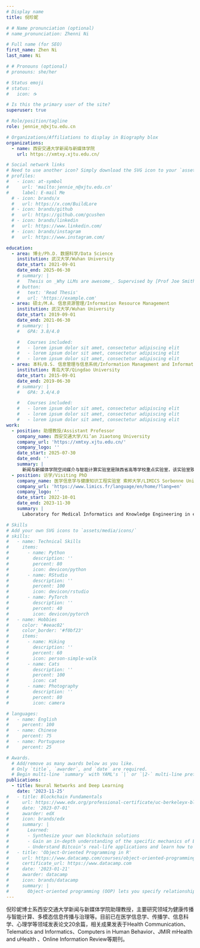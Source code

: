 ```yaml
---
# Display name
title: 倪珍妮

# # Name pronunciation (optional)
# name_pronunciation: Zhenni Ni

# Full name (for SEO)
first_name: Zhen Ni
last_name: Ni

# # Pronouns (optional)
# pronouns: she/her

# Status emoji
# status:
#   icon: ☕️

# Is this the primary user of the site?
superuser: true

# Role/position/tagline
role: jennie_n@xjtu.edu.cn

# Organizations/Affiliations to display in Biography blox
organizations:
  - name: 西安交通大学新闻与新媒体学院
    url: https://xmtxy.xjtu.edu.cn/

# Social network links
# Need to use another icon? Simply download the SVG icon to your `assets/media/icons/` folder.
# profiles:
#   - icon: at-symbol
#     url: 'mailto:jennie_n@xjtu.edu.cn'
#     label: E-mail Me
  # - icon: brands/x
  #   url: https://x.com/BuildLore
  # - icon: brands/github
  #   url: https://github.com/gcushen
  # - icon: brands/linkedin
  #   url: https://www.linkedin.com/
  # - icon: brands/instagram
  #   url: https://www.instagram.com/

education:
  - area: 博士/Ph.D. 数据科学/Data Science
    institution: 武汉大学/Wuhan University
    date_start: 2021-09-01
    date_end: 2025-06-30
    # summary: |
    #   Thesis on _Why LLMs are awesome_. Supervised by [Prof Joe Smith](https://example.com). Presented papers at 5 IEEE conferences with the contributions being published in 2 Springer journals.
    # button:
    #   text: 'Read Thesis'
    #   url: 'https://example.com'
  - area: 硕士/M.A. 信息资源管理/Information Resource Management
    institution: 武汉大学/Wuhan University
    date_start: 2019-09-01
    date_end: 2021-06-30
    # summary: |
    #   GPA: 3.8/4.0

    #   Courses included:
    #   - lorem ipsum dolor sit amet, consectetur adipiscing elit
    #   - lorem ipsum dolor sit amet, consectetur adipiscing elit
    #   - lorem ipsum dolor sit amet, consectetur adipiscing elit
  - area: 本科/B.S. 信息管理与信息系统/Information Management and Information System
    institution: 青岛大学/Qingdao University
    date_start: 2015-09-01
    date_end: 2019-06-30
    # summary: |
    #   GPA: 3.4/4.0

    #   Courses included:
    #   - lorem ipsum dolor sit amet, consectetur adipiscing elit
    #   - lorem ipsum dolor sit amet, consectetur adipiscing elit
    #   - lorem ipsum dolor sit amet, consectetur adipiscing elit
work:
  - position: 助理教授/Assistant Professor
    company_name: 西安交通大学/Xi’an Jiaotong University
    company_url: 'https://xmtxy.xjtu.edu.cn/'
    company_logo: ''
    date_start: 2025-07-30
    date_end: ''
    summary: |
      新闻与新媒体学院空间媒介与智能计算实验室是陕西省高等学校重点实验室，该实验室致力于研究和构建以文化体验-信息传播-知识服务为核心，以智能计算等人工智能技术应用为方法，以空间为媒介载体的全新融合传播理论及技术实现体系。个人研究目前聚焦于沉浸式产业评价、空间媒介与人机交互等领域。
  - position: 访学/Visiting PhD
    company_name: 医学信息学与健康知识工程实验室 索邦大学/LIMICS Sorbonne Université
    company_url: 'https://www.limics.fr/language/en/home/?lang=en'
    company_logo: ''
    date_start: 2022-10-01
    date_end: 2023-11-30
    summary: |
      Laboratory for Medical Informatics and Knowledge Engineering in e-Health (LIMICS), a public research lab in computer science for health, is an interdisciplinary research unit, specialized in computer science and medical informatics, funded by Inserm (French National Institute for Health and Medical Research), Sorbonne University and Université Sorbonne Paris-Nord. 

# Skills
# Add your own SVG icons to `assets/media/icons/`
# skills:
#   - name: Technical Skills
#     items:
#       - name: Python
#         description: ''
#         percent: 80
#         icon: devicon/python
#       - name: RStudio
#         description: ''
#         percent: 100
#         icon: devicon/rstudio
#       - name: PyTorch
#         description: ''
#         percent: 40
#         icon: devicon/pytorch
#   - name: Hobbies
#     color: '#eeac02'
#     color_border: '#f0bf23'
#     items:
#       - name: Hiking
#         description: ''
#         percent: 60
#         icon: person-simple-walk
#       - name: Cats
#         description: ''
#         percent: 100
#         icon: cat
#       - name: Photography
#         description: ''
#         percent: 80
#         icon: camera

# languages:
#   - name: English
#     percent: 100
#   - name: Chinese
#     percent: 75
#   - name: Portuguese
#     percent: 25

# Awards.
  # Add/remove as many awards below as you like.
  # Only `title`, `awarder`, and `date` are required.
  # Begin multi-line `summary` with YAML's `|` or `|2-` multi-line prefix and indent 2 spaces below.
publications:
  - title: Neural Networks and Deep Learning
    date: '2023-11-25'
#   - title: Blockchain Fundamentals
#     url: https://www.edx.org/professional-certificate/uc-berkeleyx-blockchain-fundamentals
#     date: '2023-07-01'
#     awarder: edX
#     icon: brands/edx
#     summary: |
#       Learned:
#       - Synthesize your own blockchain solutions
#       - Gain an in-depth understanding of the specific mechanics of Bitcoin
#       - Understand Bitcoin’s real-life applications and learn how to attack and destroy Bitcoin, Ethereum, smart contracts and Dapps, and alternatives to Bitcoin’s Proof-of-Work consensus algorithm
#   - title: 'Object-Oriented Programming in R'
#     url: https://www.datacamp.com/courses/object-oriented-programming-with-s3-and-r6-in-r
#     certificate_url: https://www.datacamp.com
#     date: '2023-01-21'
#     awarder: datacamp
#     icon: brands/datacamp
#     summary: |
#       Object-oriented programming (OOP) lets you specify relationships between functions and the objects that they can act on, helping you manage complexity in your code. This is an intermediate level course, providing an introduction to OOP, using the S3 and R6 systems. S3 is a great day-to-day R programming tool that simplifies some of the functions that you write. R6 is especially useful for industry-specific analyses, working with web APIs, and building GUIs.
---
```


倪珍妮博士系西安交通大学新闻与新媒体学院助理教授，主要研究领域为健康传播与智能计算、多模态信息传播与治理等。目前已在医学信息学、传播学、信息科学、心理学等领域发表论文20余篇，相关成果发表于Health Communication、Telematics and Informatics、Computers in Human Behavior、JMIR mHealth and uHealth 、Online Information Review等期刊。